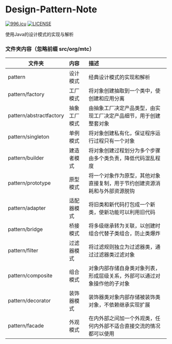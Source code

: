 # Design-Pattern-Note
[![996.icu](https://img.shields.io/badge/link-996.icu-red.svg)](https://996.icu)
[![LICENSE](https://img.shields.io/badge/license-Anti%20996-blue.svg)](https://github.com/996icu/996.ICU/blob/master/LICENSE)

 使用Java的设计模式的实现与解析

### 文件夹内容（忽略前缀 src/org/mtc）
| 文件夹 | 内容 | 描述 |
|-------|:------|:------|
| pattern | 设计模式 | 经典设计模式的实现和解析 |
| pattern/factory | 工厂模式 | 将对象创建抽取到一个类中，使创建和应用分离 |
| pattern/abstractfactory | 抽象工厂模式 | 由抽象工厂决定产品类型，由实现工厂决定产品细节，用于创建整套对象 |
| pattern/singleton | 单例模式 | 将对象创建私有化，保证程序运行过程只有一个对象 |
| pattern/builder | 建造者模式 | 将对象创建过程划分为多个步骤由多个类负责，降低代码混乱程度 |
| pattern/prototype | 原型模式 | 将一个对象作为原型，其他对象直接复制，用于节约创建资源消耗和与外部资源脱钩 |
| pattern/adapter | 适配器模式 | 将旧类和新代码打包成一个新类，使新功能可以利用旧代码 |
| pattern/bridge | 桥接模式 | 将多级继承转为关联，以创建时组合代替子类组合，防止类爆炸 |
| pattern/filter | 过滤器模式 | 将过滤规则独立为过滤器类，通过过滤器类过滤对象 |
| pattern/composite | 组合模式 | 对象内部存储自身类对象列表，形成层级关系，外部可以通过对象操作他的子对象 |
| pattern/decorator | 装饰器模式 | 装饰器类对象内部存储被装饰类对象，不依赖继承实现扩展 |
| pattern/facade | 外观模式 | 在内外部之间加一个外观类，任何内外部不适合直接交流的情况都可以使用 |
